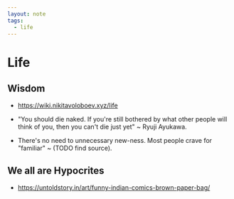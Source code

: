 ```yaml
---
layout: note
tags:
  - life
---
```


# Life

## Wisdom

- https://wiki.nikitavoloboev.xyz/life

- "You should die naked. If you're still bothered by what other people will think of you, then you can't die just yet" ~ Ryuji Ayukawa.

- There's no need to unnecessary new-ness. Most people crave for "familiar" ~ (TODO find source).

## We all are Hypocrites

- https://untoldstory.in/art/funny-indian-comics-brown-paper-bag/
